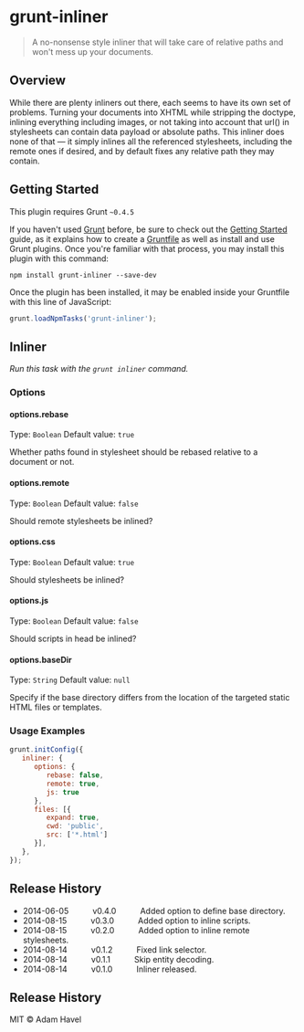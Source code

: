 # grunt-inliner

> A no-nonsense style inliner that will take care of relative paths and won't mess up your documents.

## Overview

While there are plenty inliners out there, each seems to have its own set of problems. Turning your documents
into XHTML while stripping the doctype, inlining everything including images, or not taking into account that url() in stylesheets can contain data payload or absolute paths. This inliner does none of that — it simply inlines all the referenced stylesheets, including the remote ones if desired, and by default fixes any relative path they may contain.

## Getting Started
This plugin requires Grunt `~0.4.5`

If you haven't used [Grunt](http://gruntjs.com/) before, be sure to check out the [Getting Started](http://gruntjs.com/getting-started) guide, as it explains how to create a [Gruntfile](http://gruntjs.com/sample-gruntfile) as well as install and use Grunt plugins. Once you're familiar with that process, you may install this plugin with this command:

```shell
npm install grunt-inliner --save-dev
```

Once the plugin has been installed, it may be enabled inside your Gruntfile with this line of JavaScript:

```js
grunt.loadNpmTasks('grunt-inliner');
```

## Inliner

_Run this task with the `grunt inliner` command._

### Options

#### options.rebase
Type: `Boolean`
Default value: `true`

Whether paths found in stylesheet should be rebased relative to a document or not.

#### options.remote
Type: `Boolean`
Default value: `false`

Should remote stylesheets be inlined?

#### options.css
Type: `Boolean`
Default value: `true`

Should stylesheets be inlined?

#### options.js
Type: `Boolean`
Default value: `false`

Should scripts in head be inlined?

#### options.baseDir
Type: `String`
Default value: `null`

Specify if the base directory differs from the location of the targeted static HTML files or templates.

### Usage Examples

```js
grunt.initConfig({
   inliner: {
      options: {
         rebase: false,
         remote: true,
         js: true
      },
      files: [{
         expand: true,
         cwd: 'public',
         src: ['*.html']
      }],
   },
});
```

## Release History

* 2014-06-05   v0.4.0   Added option to define base directory.
* 2014-08-15   v0.3.0   Added option to inline scripts.
* 2014-08-15   v0.2.0   Added option to inline remote stylesheets.
* 2014-08-14   v0.1.2   Fixed link selector.
* 2014-08-14   v0.1.1   Skip entity decoding.
* 2014-08-14   v0.1.0   Inliner released.

## Release History

MIT © Adam Havel
